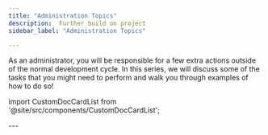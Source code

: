 ```yaml
---
title: "Administration Topics"
description:  Further build on project
sidebar_label: "Administration Topics"

---
```


As an administrator, you will be responsible for a few extra actions outside of the normal development cycle. In this series, we will discuss some of the tasks that you might need to perform and walk you through examples of how to do so!



import CustomDocCardList from '@site/src/components/CustomDocCardList';

<CustomDocCardList />
---